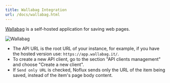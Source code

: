 ```yaml
---
title: Wallabag Integration
url: /docs/wallabag.html
---
```


[Wallabag](https://wallabag.org/) is a self-hosted application for
saving web pages.

![Wallabag](/images/wallabag.png)

- The API URL is the root URL of your instance, for example, if you have the hosted version use: `https://app.wallabag.it/`.
- To create a new API client, go to the section "API clients management" and choose "Create a new client".
- If `Send only URL` is checked, Noflux sends only the URL of the item being saved, instead of the item's page body content.
